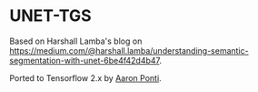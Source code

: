 # UNET-TGS
Based on Harshall Lamba's blog on https://medium.com/@harshall.lamba/understanding-semantic-segmentation-with-unet-6be4f42d4b47.

Ported to Tensorflow 2.x by [Aaron Ponti](https://github.com/aarpon).
